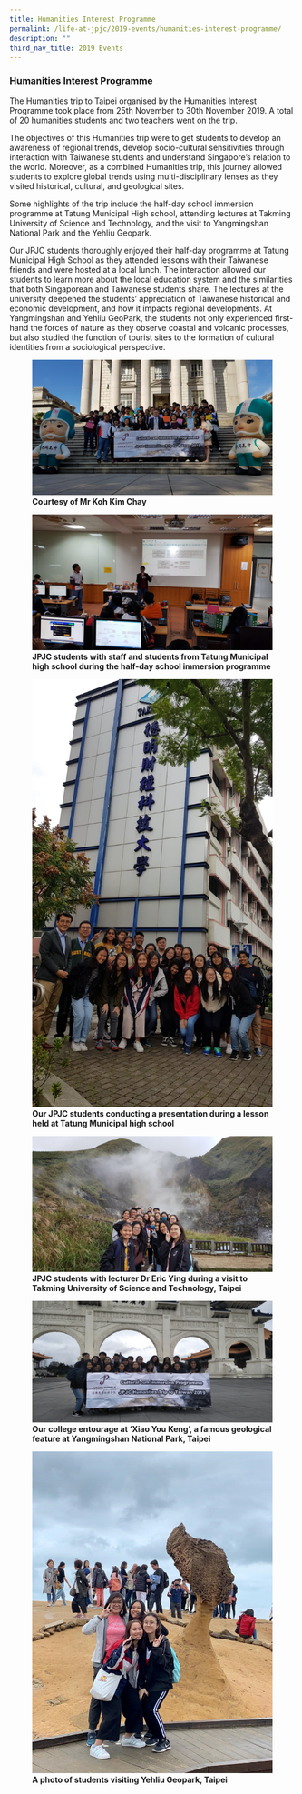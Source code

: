 ```yaml
---
title: Humanities Interest Programme
permalink: /life-at-jpjc/2019-events/humanities-interest-programme/
description: ""
third_nav_title: 2019 Events
---
```

### **Humanities Interest Programme**
The Humanities trip to Taipei organised by the Humanities Interest Programme took place from 25th November to 30th November 2019. A total of 20 humanities students and two teachers went on the trip.

The objectives of this Humanities trip were to get students to develop an awareness of regional trends, develop socio-cultural sensitivities through interaction with Taiwanese students and understand Singapore’s relation to the world. Moreover, as a combined Humanities trip, this journey allowed students to explore global trends using multi-disciplinary lenses as they visited historical, cultural, and geological sites.

Some highlights of the trip include the half-day school immersion programme at Tatung Municipal High school, attending lectures at Takming University of Science and Technology, and the visit to Yangmingshan National Park and the Yehliu Geopark.

Our JPJC students thoroughly enjoyed their half-day programme at Tatung Municipal High School as they attended lessons with their Taiwanese friends and were hosted at a local lunch. The interaction allowed our students to learn more about the local education system and the similarities that both Singaporean and Taiwanese students share. The lectures at the university deepened the students’ appreciation of Taiwanese historical and economic development, and how it impacts regional developments. At Yangmingshan and Yehliu GeoPark, the students not only experienced first-hand the forces of nature as they observe coastal and volcanic processes, but also studied the function of tourist sites to the formation of cultural identities from a sociological perspective.

<figure>
<img src="/images/humanities%20interest%20prog%201.jpg">
<figcaption> <strong> Courtesy of Mr Koh Kim Chay </strong> </figcaption>
</figure>

<figure>
<img src="/images/humanities%20interest%20prog%202.jpg">
<figcaption> <strong> JPJC students with staff and students from Tatung Municipal high school during the half-day school immersion programme </strong> </figcaption>
</figure>

<figure>
<img src="/images/humanities%20interest%20prog%203.jpg">
<figcaption> <strong> Our JPJC students conducting a presentation during a lesson held at Tatung Municipal high school </strong> </figcaption>
</figure>

<figure>
<img src="/images/humanities%20interest%20prog%204.jpg">
<figcaption> <strong> JPJC students with lecturer Dr Eric Ying during a visit to Takming University of Science and Technology, Taipei </strong> </figcaption>
</figure>

<figure>
<img src="/images/humanities%20interest%20prog%205.jpg">
<figcaption> <strong> Our college entourage at ‘Xiao You Keng’, a famous geological feature at Yangmingshan National Park, Taipei </strong> </figcaption>
</figure>

<figure>
<img src="/images/humanities%20interest%20prog%206.jpg">
<figcaption> <strong> A photo of students visiting Yehliu Geopark, Taipei</strong> </figcaption>
</figure>